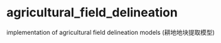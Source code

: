 # agricultural_field_delineation
implementation of agricultural field delineation models (耕地地块提取模型)
